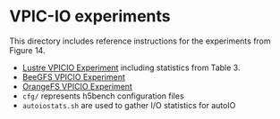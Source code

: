 # VPIC-IO experiments

This directory includes reference instructions for the experiments from Figure 14.
- [Lustre VPICIO Experiment](lustre_vpicio.sh) including statistics from Table 3. 
- [BeeGFS VPICIO Experiment](beegfs_vpicio.sh)
- [OrangeFS VPICIO Experiment](orange_vpicio.sh)
- `cfg/` represents h5bench configuration files
- `autoiostats.sh` are used to gather I/O statistics for autoIO
